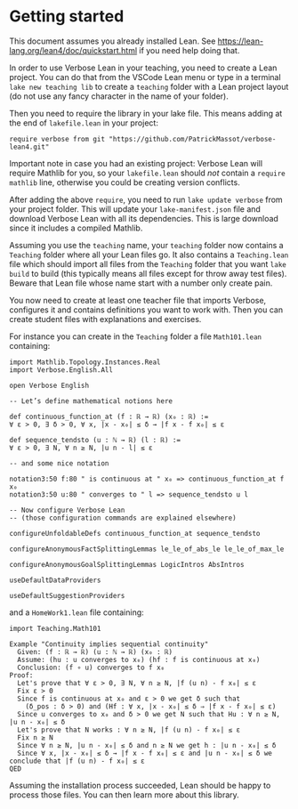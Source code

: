 # Getting started

This document assumes you already installed Lean. 
See https://lean-lang.org/lean4/doc/quickstart.html 
if you need help doing that.

In order to use Verbose Lean in your teaching, you need to create a Lean
project. You can do that from the VSCode Lean menu or type in a terminal
`lake new teaching lib` to create a `teaching` folder with a Lean project layout
(do not use any fancy character in the name of your folder).

Then you need to require the library in your lake file. 
This means adding at the end of `lakefile.lean` in your project:
```lean
require verbose from git "https://github.com/PatrickMassot/verbose-lean4.git"
```

Important note in case you had an existing project: 
Verbose Lean will require Mathlib for you, so your `lakefile.lean` should *not*
contain a `require mathlib` line, otherwise you could be creating version
conflicts.

After adding the above `require`, you need to run `lake update verbose`
from your project folder. 
This will update your `lake-manifest.json` file and download Verbose Lean with
all its dependencies. 
This is large download since it includes a compiled Mathlib. 

Assuming you use the `teaching` name, your `teaching` folder now contains a
`Teaching` folder where all your Lean files go. It also contains a
`Teaching.lean` file which should import all files from the `Teaching` folder that
you want `lake build` to build (this typically means all files except for throw
away test files). Beware that Lean file whose name start with a number only
create pain.

You now need to create at least one teacher file that imports Verbose, configures it and
contains definitions you want to work with. Then you can create student files
with explanations and exercises.

For instance you can create in the `Teaching` folder a file `Math101.lean`
containing:
```lean
import Mathlib.Topology.Instances.Real
import Verbose.English.All

open Verbose English

-- Let’s define mathematical notions here

def continuous_function_at (f : ℝ → ℝ) (x₀ : ℝ) :=
∀ ε > 0, ∃ δ > 0, ∀ x, |x - x₀| ≤ δ → |f x - f x₀| ≤ ε

def sequence_tendsto (u : ℕ → ℝ) (l : ℝ) :=
∀ ε > 0, ∃ N, ∀ n ≥ N, |u n - l| ≤ ε

-- and some nice notation

notation3:50 f:80 " is continuous at " x₀ => continuous_function_at f x₀
notation3:50 u:80 " converges to " l => sequence_tendsto u l

-- Now configure Verbose Lean 
-- (those configuration commands are explained elsewhere)

configureUnfoldableDefs continuous_function_at sequence_tendsto 

configureAnonymousFactSplittingLemmas le_le_of_abs_le le_le_of_max_le

configureAnonymousGoalSplittingLemmas LogicIntros AbsIntros 

useDefaultDataProviders

useDefaultSuggestionProviders
```

and a `HomeWork1.lean` file containing:

```lean
import Teaching.Math101

Example "Continuity implies sequential continuity"
  Given: (f : ℝ → ℝ) (u : ℕ → ℝ) (x₀ : ℝ)
  Assume: (hu : u converges to x₀) (hf : f is continuous at x₀)
  Conclusion: (f ∘ u) converges to f x₀
Proof:
  Let's prove that ∀ ε > 0, ∃ N, ∀ n ≥ N, |f (u n) - f x₀| ≤ ε
  Fix ε > 0
  Since f is continuous at x₀ and ε > 0 we get δ such that
    (δ_pos : δ > 0) and (Hf : ∀ x, |x - x₀| ≤ δ ⇒ |f x - f x₀| ≤ ε)
  Since u converges to x₀ and δ > 0 we get N such that Hu : ∀ n ≥ N, |u n - x₀| ≤ δ
  Let's prove that N works : ∀ n ≥ N, |f (u n) - f x₀| ≤ ε
  Fix n ≥ N
  Since ∀ n ≥ N, |u n - x₀| ≤ δ and n ≥ N we get h : |u n - x₀| ≤ δ
  Since ∀ x, |x - x₀| ≤ δ → |f x - f x₀| ≤ ε and |u n - x₀| ≤ δ we conclude that |f (u n) - f x₀| ≤ ε 
QED
```

Assuming the installation process succeeded, Lean should be happy to process
those files. You can then learn more about this library.

